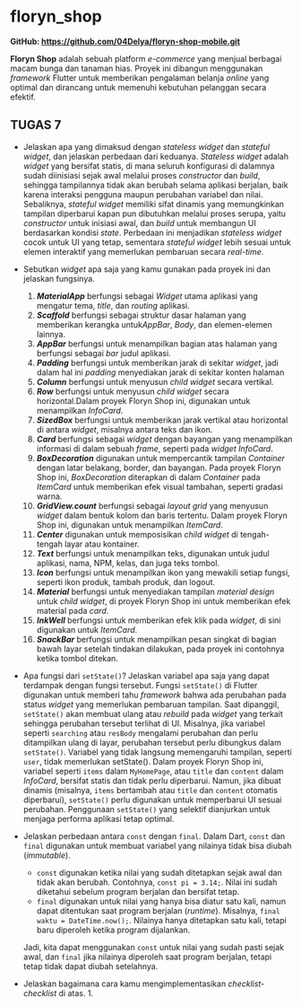 # floryn_shop

**GitHub: https://github.com/04Delya/floryn-shop-mobile.git**

**Floryn Shop** adalah sebuah platform *e-commerce* yang menjual berbagai macam bunga dan tanaman hias. Proyek ini dibangun menggunakan *framework* Flutter untuk memberikan pengalaman belanja *online* yang optimal dan dirancang untuk memenuhi kebutuhan pelanggan secara efektif.

## TUGAS 7

- Jelaskan apa yang dimaksud dengan *stateless widget* dan *stateful widget*, dan jelaskan perbedaan dari keduanya.
    *Stateless widget* adalah *widget* yang bersifat statis, di mana seluruh konfigurasi di dalamnya sudah diinisiasi sejak awal melalui proses *constructor* dan *build*, sehingga tampilannya tidak akan berubah selama aplikasi berjalan, baik karena interaksi pengguna maupun perubahan variabel dan nilai. Sebaliknya, *stateful widget* memiliki sifat dinamis yang memungkinkan tampilan diperbarui kapan pun dibutuhkan melalui proses serupa, yaitu *constructor* untuk inisiasi awal, dan *build* untuk membangun UI berdasarkan kondisi *state*. Perbedaan ini menjadikan *stateless widget* cocok untuk UI yang tetap, sementara *stateful widget* lebih sesuai untuk elemen interaktif yang memerlukan pembaruan secara *real-time*.

- Sebutkan *widget* apa saja yang kamu gunakan pada proyek ini dan jelaskan fungsinya.
    1) ***MaterialApp*** berfungsi sebagai *Widget* utama aplikasi yang mengatur tema, *title*, dan *routing* aplikasi.
    2) ***Scaffold*** berfungsi sebagai struktur dasar halaman yang memberikan kerangka untuk*AppBar*, *Body*, dan elemen-elemen lainnya.
    3) ***AppBar*** berfungsi untuk menampilkan bagian atas halaman yang berfungsi sebagai *bar* judul aplikasi.
    4) ***Padding*** berfungsi untuk memberikan jarak di sekitar *widget*, jadi dalam hal ini *padding* menyediakan jarak di sekitar konten halaman
    5) ***Column*** berfungsi untuk menyusun *child widget* secara vertikal.
    6) ***Row*** berfungsi untuk menyusun *child widget* secara horizontal.Dalam proyek Floryn Shop ini, digunakan untuk menampilkan *InfoCard*.
    7) ***SizedBox*** berfungsi untuk memberikan jarak vertikal atau horizontal di antara *widget*, misalnya antara teks dan ikon.
    8) ***Card*** berfungsi sebagai *widget* dengan bayangan yang menampilkan informasi di dalam sebuah *frame*, seperti pada *widget* *InfoCard*.
    9) ***BoxDecoration*** digunakan untuk mempercantik tampilan *Container* dengan latar belakang, border, dan bayangan. Pada proyek Floryn Shop ini, *BoxDecoration* diterapkan di dalam *Container* pada *ItemCard* untuk memberikan efek visual tambahan, seperti gradasi warna.
    10) ***GridView.count*** berfungsi sebagai *layout grid* yang menyusun *widget* dalam bentuk kolom dan baris tertentu. Dalam proyek Floryn Shop ini, digunakan untuk menampilkan *ItemCard*.
    11) ***Center*** digunakan untuk memposisikan *child widget* di tengah-tengah layar atau kontainer.
    12) ***Text*** berfungsi untuk menampilkan teks, digunakan untuk judul aplikasi, nama, NPM, kelas, dan juga teks tombol.
    13) ***Icon*** berfungsi untuk menampilkan ikon yang mewakili setiap fungsi, seperti ikon produk, tambah produk, dan logout.
    14) ***Material*** berfungsi untuk menyediakan tampilan *material design* untuk *child widget*, di proyek Floryn Shop ini untuk memberikan efek material pada *card*.
    15) ***InkWell*** berfungsi untuk memberikan efek klik pada *widget*, di sini digunakan untuk *ItemCard*.
    16) ***SnackBar*** berfungsi untuk menampilkan pesan singkat di bagian bawah layar setelah tindakan dilakukan, pada proyek ini contohnya ketika tombol ditekan.

- Apa fungsi dari `setState()`? Jelaskan variabel apa saja yang dapat terdampak dengan fungsi tersebut.
    Fungsi `setState()` di Flutter digunakan untuk memberi tahu *framework* bahwa ada perubahan pada status *widget* yang memerlukan pembaruan tampilan. Saat dipanggil, `setState()` akan membuat ulang atau *rebuild* pada *widget* yang terkait sehingga perubahan tersebut terlihat di UI. Misalnya, jika variabel seperti `searching` atau `resBody` mengalami perubahan dan perlu ditampilkan ulang di layar, perubahan tersebut perlu dibungkus dalam `setState()`. Variabel yang tidak langsung memengaruhi tampilan, seperti `user`, tidak memerlukan setState(). Dalam proyek Floryn Shop ini, variabel seperti `items` dalam `MyHomePage`, atau `title` dan `content` dalam *InfoCard*, bersifat statis dan tidak perlu diperbarui. Namun, jika dibuat dinamis (misalnya, `items` bertambah atau `title` dan `content` otomatis diperbarui), `setState()` perlu digunakan untuk memperbarui UI sesuai perubahan. Penggunaan `setState()` yang selektif dianjurkan untuk menjaga performa aplikasi tetap optimal.

- Jelaskan perbedaan antara `const` dengan `final`.
    Dalam Dart, `const` dan `final` digunakan untuk membuat variabel yang nilainya tidak bisa diubah (*immutable*).

    - `const` digunakan ketika nilai yang sudah ditetapkan sejak awal dan tidak akan berubah. Contohnya, `const pi = 3.14;`. Nilai ini sudah diketahui sebelum program berjalan dan bersifat tetap.
    - `final` digunakan untuk nilai yang hanya bisa diatur satu kali, namun dapat ditentukan saat program berjalan (*runtime*).  Misalnya, `final waktu = DateTime.now();`. Nilainya hanya ditetapkan satu kali, tetapi baru diperoleh ketika program dijalankan.

    Jadi, kita dapat menggunakan `const` untuk nilai yang sudah pasti sejak awal, dan `final` jika nilainya diperoleh saat program berjalan, tetapi tetap tidak dapat diubah setelahnya.

- Jelaskan bagaimana cara kamu mengimplementasikan *checklist-checklist* di atas.
    1. 

